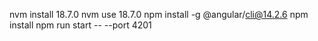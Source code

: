 nvm install 18.7.0 
nvm use 18.7.0
npm install -g @angular/cli@14.2.6
npm install
npm run start -- --port 4201
